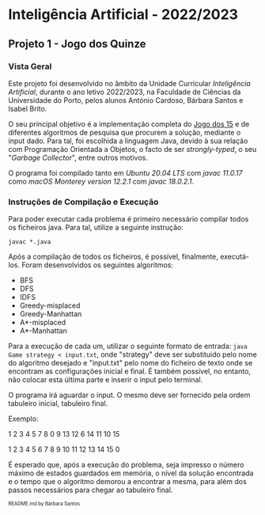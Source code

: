 # Inteligência Artificial - 2022/2023

## Projeto 1 - Jogo dos Quinze

### Vista Geral

Este projeto foi desenvolvido no âmbito da Unidade Curricular *Inteligência Artificial*, durante o ano letivo 2022/2023, na Faculdade de Ciências da Universidade do Porto, pelos alunos António Cardoso, Bárbara Santos e Isabel Brito.

O seu principal objetivo é a implementação completa do [Jogo dos 15](https://pt.wikipedia.org/wiki/O_jogo_do_15 "Descrição do Jogo dos 15 - Wikipédia") e de diferentes algoritmos de pesquisa que procurem a solução, mediante o input dado. Para tal, foi escolhida a linguagem Java, devido à sua relação com Programação Orientada a Objetos, o facto de ser *strongly-typed*, o seu "*Garbage Collector*", entre outros motivos.

O programa foi compilado tanto em *Ubuntu 20.04 LTS* com *javac 11.0.17* como *macOS Monterey version 12.2.1* com *javac 18.0.2.1*.

### Instruções de Compilação e Execução

Para poder executar cada problema é primeiro necessário compilar todos os ficheiros java. Para tal, utilize a seguinte instrução:

`javac *.java`

Após a compilação de todos os ficheiros, é possível, finalmente, executá-los. Foram desenvolvidos os seguintes algoritmos:
- BFS
- DFS
- IDFS
- Greedy-misplaced
- Greedy-Manhattan
- A*-misplaced
- A*-Manhattan

Para a execução de cada um, utilizar o seguinte formato de entrada:
`java Game strategy < input.txt`, onde "strategy" deve ser substituido pelo nome do algoritmo desejado e "input.txt" pelo nome do ficheiro de texto onde se encontram as configurações inicial e final. É também possível, no entanto, não colocar esta última parte e inserir o input pelo terminal.

O programa irá aguardar o input. O mesmo deve ser fornecido pela ordem tabuleiro inicial, tabuleiro final.

Exemplo:

1 2 3 4 5 7 8 0 9 13 12 6 14 11 10 15

1 2 3 4 5 6 7 8 9 10 11 12 13 14 15 0

É esperado que, após a execução do problema, seja impresso o número máximo de estados guardados em memória, o nível da solução encontrada e o tempo que o algoritmo demorou a encontrar a mesma, para além dos passos necessários para chegar ao tabuleiro final.

<sub><sup>README.md by Bárbara Santos</sup></sub>
